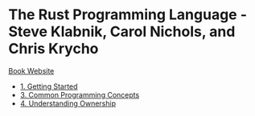 # The Rust Programming Language - Steve Klabnik, Carol Nichols, and Chris Krycho

[Book Website](https://doc.rust-lang.org/stable/book/title-page.html)

* [1. Getting Started](chapter01.md)
* [3. Common Programming Concepts](chapter03.md)
* [4. Understanding Ownership](chapter04.md)